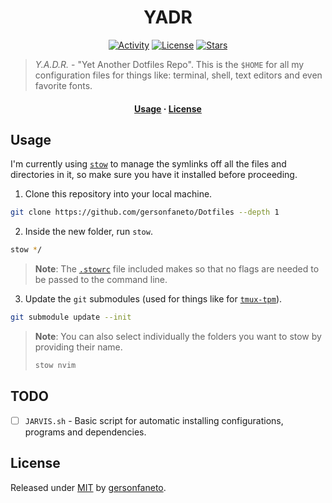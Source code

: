 <h1 align="center">YADR</h1>

<div align="center">

[![Activity](https://img.shields.io/github/last-commit/gersonfaneto/YADR?style=for-the-badge&logo=appveyor)](https://github.com/gersonfaneto/YADR/commit/main)
[![License](https://img.shields.io/github/license/gersonfaneto/YADR?style=for-the-badge&logo=appveyor)](https://github.com/gersonfaneto/YADR/blob/main/LICENSE)
[![Stars](https://img.shields.io/github/stars/gersonfaneto/YADR?style=for-the-badge&logo=appveyor)](https://github.com/gersonfaneto/YADR)

</div>

> _Y.A.D.R._ - "Yet Another Dotfiles Repo". This is the `$HOME` for all my configuration files for things like:
> terminal, shell, text editors and even favorite fonts.

<h4 align="center">
  <a href="#usage">Usage</a>
  ·
  <a href="#license">License</a>
</h4>

## Usage

I'm currently using [`stow`](https://www.gnu.org/software/stow/) to manage the symlinks off all the
files and directories in it, so make sure you have it installed before proceeding.

1. Clone this repository into your local machine.

```bash
git clone https://github.com/gersonfaneto/Dotfiles --depth 1
```

2. Inside the new folder, run `stow`.

```bash
stow */
```

> **Note**: The [`.stowrc`](https://github.com/gersonfaneto/YADR/blob/main/.stowrc) file included makes so that no 
> flags are needed to be passed to the command line.

3. Update the `git` submodules (used for things like for [`tmux-tpm`](https://github.com/tmux-plugins/tpm)).

```bash
git submodule update --init
```

> **Note**: You can also select individually the folders you want to stow by providing their name.
>
> ```bash
> stow nvim
> ```

## TODO

- [ ] `JARVIS.sh` - Basic script for automatic installing configurations, programs and dependencies.

## License

Released under [MIT](https://github.com/gersonfaneto/Dotfiles/blob/main/LICENSE) by [gersonfaneto](https://github.com/gersonfaneto).
